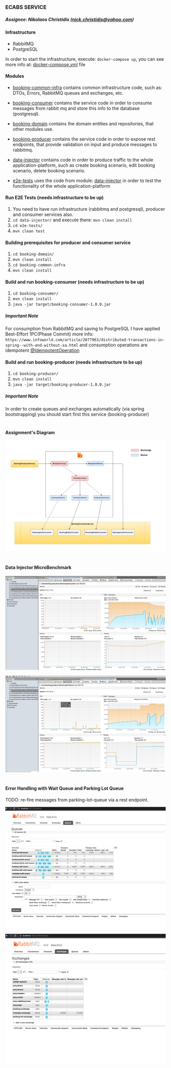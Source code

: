 

### ECABS SERVICE

##### Assignee: Nikolaos Christidis (nick.christidis@yahoo.com)


#### Infrastructure

* RabbitMQ
* PostgreSQL

In order to start the infrastructure, execute: `docker-compose up`, you can see more info
at: [docker-compose.yml](docker-compose.yml) file


#### Modules

* [booking-common-infra](booking-common-infra) contains common infrastructure code, 
such as: DTOs, Errors, RabbitMQ queues and exchanges, etc.


* [booking-consumer](booking-consumer) contains the service code in order to consume messages from
rabbit mq and store this info to the database (postgresql).


* [booking-domain](booking-domain) contains the domain entities and repositories, that other modules use.


* [booking-producer](booking-producer) contains the service code in order to expose rest endpoints, that provide validation
on input and produce messages to rabbitmq.


* [data-injector](data-injector) contains code in order to produce traffic to the whole application-platform,
such as create booking scenario, edit booking scenario, delete booking scenario.


* [e2e-tests](e2e-tests) uses the code from module: [data-injector](data-injector) in order to test the functionality
of the whole application-platform



#### Run E2E Tests (needs infrastructure to be up)
1) You need to have run infrastructure (rabbitmq and postgresql), producer and consumer services also.
2) `cd data-injector/` and execute there: `mvn clean install`
2) `cd e2e-tests/`
3) `mvn clean test`


#### Building prerequisites for producer and consumer service
1) `cd booking-domain/`
2) `mvn clean install`
3) `cd booking-common-infra`
4) `mvn clean install`


#### Build and run booking-consumer (needs infrastructure to be up)
1) `cd booking-consumer/`
2) `mvn clean install`
3) `java -jar target/booking-consumer-1.0.0.jar`

##### Important Note
For consumption from RabbitMQ and saving to PostgreSQL I have applied Best-Effort 1PC(Phase Commit)
more info: `https://www.infoworld.com/article/2077963/distributed-transactions-in-spring--with-and-without-xa.html`
and consumption operations are idempotent [@IdempotentOperation](booking-consumer/src/main/java/com/booking/consumer/doc/IdempotentOperation.java)


#### Build and run booking-producer (needs infrastructure to be up)
1) `cd booking-producer/`
2) `mvn clean install`
3) `java -jar target/booking-producer-1.0.0.jar`

##### Important Note
In order to create queues and exchanges automatically (via spring bootstrapping) you should start first this
service (booking-producer)


#

#### Assignment's Diagram
![](diagram.png)


#


#### Data Injector MicroBenchmark

![](consumer.png)

![](producer.png)

#

#### Error Handling with Wait Queue and Parking Lot Queue

TODO: re-fire messages from parking-lot-queue via a rest endpoint.

![](queue1.png)


![](queue2.png)
